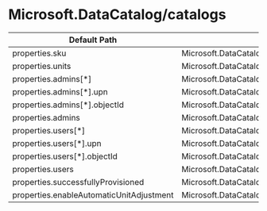 # Microsoft.DataCatalog/catalogs

| Default Path | Alias |
|---|---|
| properties.sku | Microsoft.DataCatalog/catalogs/sku |
| properties.units | Microsoft.DataCatalog/catalogs/units |
| properties.admins[*] | Microsoft.DataCatalog/catalogs/admins[*] |
| properties.admins[*].upn | Microsoft.DataCatalog/catalogs/admins[*].upn |
| properties.admins[*].objectId | Microsoft.DataCatalog/catalogs/admins[*].objectId |
| properties.admins | Microsoft.DataCatalog/catalogs/admins |
| properties.users[*] | Microsoft.DataCatalog/catalogs/users[*] |
| properties.users[*].upn | Microsoft.DataCatalog/catalogs/users[*].upn |
| properties.users[*].objectId | Microsoft.DataCatalog/catalogs/users[*].objectId |
| properties.users | Microsoft.DataCatalog/catalogs/users |
| properties.successfullyProvisioned | Microsoft.DataCatalog/catalogs/successfullyProvisioned |
| properties.enableAutomaticUnitAdjustment | Microsoft.DataCatalog/catalogs/enableAutomaticUnitAdjustment |

